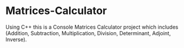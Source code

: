 # Matrices-Calculator
Using C++ this is a Console Matrices Calculator project which includes (Addition, Subtraction, Multiplication, Division, Determinant, Adjoint, Inverse).
